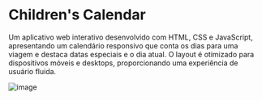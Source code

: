 # Children's Calendar

Um aplicativo web interativo desenvolvido com HTML, CSS e JavaScript, apresentando um calendário responsivo que conta os dias para uma viagem e destaca datas especiais e o dia atual. O layout é otimizado para dispositivos móveis e desktops, proporcionando uma experiência de usuário fluida.


![image](https://github.com/user-attachments/assets/c00c439f-ecee-4258-b093-718c14b1a30e)
